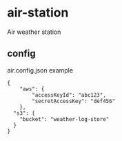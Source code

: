 # air-station
Air weather station

## config

air.config.json example

```
{
	"aws": {
		"accessKeyId": "abc123",
		"secretAccessKey": "def456"
	},
  "s3": {
    "bucket": "weather-log-store"
  }
}
```